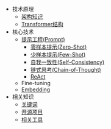 <!-- _sidebar.md -->

* 技术原理
  * [架构知识](/docs/gpt/架构知识.md)
  * [Transformer结构](/docs/gpt/transformer.md)
* 核心技术
  * [提示工程(Prompt)](/docs/prompt/prompt.md)
    * [零样本提示(Zero-Shot)](/docs/prompt/zero-shot.md)
    * [少样本提示(Few-Shot)](/docs/prompt/few-shot.md)
    * [自我一致性(Self-Consistency)](/docs/prompt/self-consistency.md)
    * [链式思考(Chain-of-Thought)](/docs/prompt/cot.md)
    * [ReAct](/docs/prompt/react.md)
  * Fine-tuning
  * [Embedding](/docs/embedding/embedding.md)
* 相关知识
  * [关键词](/docs/others/关键词.md)
  * [开源项目](docs/others/开源项目.md)
  * [相关工具](docs/others/相关工具.md)


